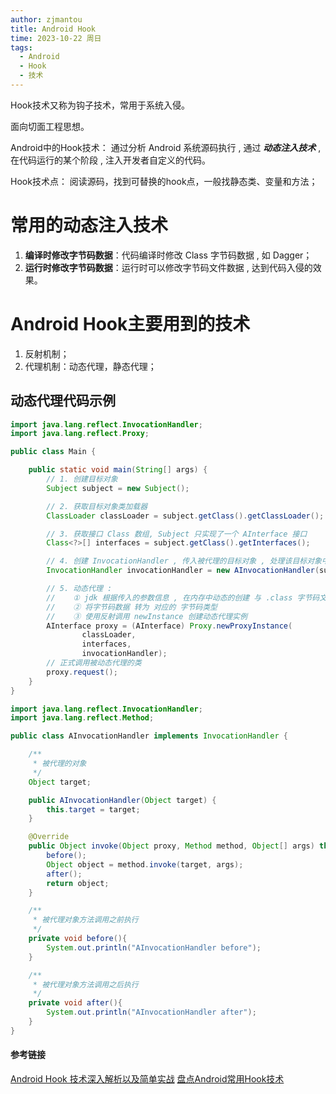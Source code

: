```yaml
---
author: zjmantou
title: Android Hook
time: 2023-10-22 周日
tags:
  - Android
  - Hook
  - 技术
---
```

Hook技术又称为钩子技术，常用于系统入侵。

面向切面工程思想。

Android中的Hook技术：
通过分析 Android 系统源码执行 , 通过 ***动态注入技术*** , 在代码运行的某个阶段 , 注入开发者自定义的代码。  

Hook技术点：
阅读源码，找到可替换的hook点，一般找静态类、变量和方法；

# 常用的动态注入技术
1. **编译时修改字节码数据**：代码编译时修改 Class 字节码数据 , 如 Dagger；
2. **运行时修改字节码数据**：运行时可以修改字节码文件数据 , 达到代码入侵的效果。

# Android Hook主要用到的技术
1. 反射机制；
2. 代理机制：动态代理，静态代理；

## 动态代理代码示例

```Java
import java.lang.reflect.InvocationHandler;
import java.lang.reflect.Proxy;

public class Main {

    public static void main(String[] args) {
        // 1. 创建目标对象
        Subject subject = new Subject();

        // 2. 获取目标对象类加载器
        ClassLoader classLoader = subject.getClass().getClassLoader();

        // 3. 获取接口 Class 数组, Subject 只实现了一个 AInterface 接口
        Class<?>[] interfaces = subject.getClass().getInterfaces();

        // 4. 创建 InvocationHandler , 传入被代理的目标对象 , 处理该目标对象中被代理的函数
        InvocationHandler invocationHandler = new AInvocationHandler(subject);

        // 5. 动态代理 :
        //    ① jdk 根据传入的参数信息 , 在内存中动态的创建 与 .class 字节码文件等同的字节码数据
        //    ② 将字节码数据 转为 对应的 字节码类型
        //    ③ 使用反射调用 newInstance 创建动态代理实例
        AInterface proxy = (AInterface) Proxy.newProxyInstance(
                classLoader,
                interfaces,
                invocationHandler);
        // 正式调用被动态代理的类
        proxy.request();
    }
}

import java.lang.reflect.InvocationHandler;
import java.lang.reflect.Method;

public class AInvocationHandler implements InvocationHandler {

    /**
     * 被代理的对象
     */
    Object target;

    public AInvocationHandler(Object target) {
        this.target = target;
    }

    @Override
    public Object invoke(Object proxy, Method method, Object[] args) throws Throwable {
        before();
        Object object = method.invoke(target, args);
        after();
        return object;
    }

    /**
     * 被代理对象方法调用之前执行
     */
    private void before(){
        System.out.println("AInvocationHandler before");
    }

    /**
     * 被代理对象方法调用之后执行
     */
    private void after(){
        System.out.println("AInvocationHandler after");
    }
}

```

#### 参考链接
[Android Hook 技术深入解析以及简单实战](https://juejin.cn/post/6844903806900109319?searchId=20230915190157C648EF222B2846EFDAFB)
[盘点Android常用Hook技术](https://zhuanlan.zhihu.com/p/109157321)